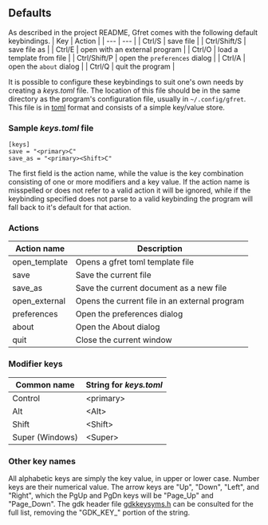 ## Defaults
As described in the project README, Gfret comes with the following default
keybindings.
| Key | Action |
| --- | --- |
| Ctrl/S | save file |
| Ctrl/Shift/S | save file as |
| Ctrl/E | open with an external program |
| Ctrl/O | load a template from file |
| Ctrl/Shift/P | open the `preferences` dialog |
| Ctrl/A | open the `about` dialog |
| Ctrl/Q | quit the program |

It is possible to configure these keybindings to suit one's own needs by creating
a *keys.toml* file. The location of this file should be in the same directory as
the program's configuration file, usually in `~/.config/gfret`. This file is in
[toml](https://toml.io/en/) format and consists of a simple key/value store.

### Sample *keys.toml* file
```
[keys]
save = "<primary>C"
save_as = "<primary><Shift>C"
```
The first field is the action name, while the value is the key combination
consisting of one or more modifiers and a key value. If the action name is
misspelled or does not refer to a valid action it will be ignored, while if the
keybinding specified does not parse to a valid keybinding the program will fall
back to it's default for that action.
### Actions
| Action name | Description |
| --- | --- |
| open_template | Opens a gfret toml template file |
| save | Save the current file |
| save_as | Save the current document as a new file |
| open_external | Opens the current file in an external program |
| preferences | Open the preferences dialog |
| about | Open the About dialog |
| quit | Close the current window |

### Modifier keys
| Common name | String for *keys.toml* |
| --- | --- |
| Control | &lt;primary&gt; |
| Alt | &lt;Alt&gt; |
| Shift | &lt;Shift&gt; |
| Super (Windows) | &lt;Super&gt; |

### Other key names
All alphabetic keys are simply the key value, in upper or lower case. Number keys
are their numerical value. The arrow keys are "Up", "Down", "Left", and "Right",
which the PgUp and PgDn keys will be "Page_Up" and "Page_Down". The gdk header
file [gdkkeysyms.h](https://gitlab.gnome.org/GNOME/gtk/-/blob/main/gdk/gdkkeysyms.h)
can be consulted for the full list, removing the "GDK_KEY_" portion of the string.

